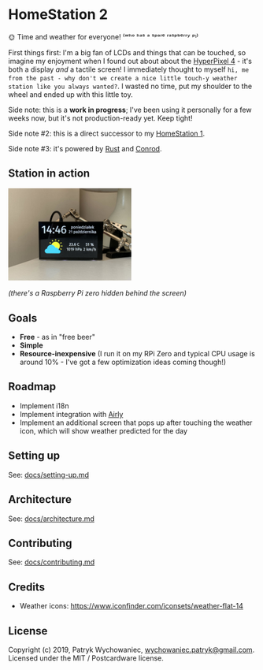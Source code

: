 # HomeStation 2

🌞 Time and weather for everyone! ⁽ʷʰᵒ ʰᵃˢ ᵃ ˢᵖᵃʳᵉ ʳᵃˢᵖᵇᵉʳʳʸ ᵖᶦ⁾

First things first: I'm a big fan of LCDs and things that can be touched, so imagine my enjoyment when I found out about about the [HyperPixel 4](https://shop.pimoroni.com/products/hyperpixel-4) - it's both a display *and* a tactile screen! I immediately thought to myself `hi, me from the past - why don't we create a nice little touch-y weather station like
you always wanted?`. I wasted no time, put my shoulder to the wheel and ended up with this little toy.

Side note: this is a **work in progress**; I've been using it personally for a few weeks now, but it's not production-ready yet. Keep tight!

Side note #2: this is a direct successor to my [HomeStation 1](https://github.com/Patryk27/home-station-1).

Side note #3: it's powered by [Rust](https://github.com/rust-lang/rust) and
[Conrod](https://github.com/PistonDevelopers/conrod).

## Station in action

<img src="docs/photos/front.jpg" width="250px"/>

_(there's a Raspberry Pi zero hidden behind the screen)_

## Goals

- **Free** - as in "free beer"
- **Simple**
- **Resource-inexpensive** (I run it on my RPi Zero and typical CPU usage is around 10% - I've got a few optimization
  ideas coming though!)

## Roadmap

- Implement i18n
- Implement integration with [Airly](https://airly.eu/map/pl/)
- Implement an additional screen that pops up after touching the weather icon, which will show weather predicted for the
  day

## Setting up

See: [docs/setting-up.md](docs/setting-up.md)

## Architecture

See: [docs/architecture.md](docs/architecture.md)

## Contributing

See: [docs/contributing.md](docs/contributing.md)

## Credits

- Weather icons: <https://www.iconfinder.com/iconsets/weather-flat-14>

## License

Copyright (c) 2019, Patryk Wychowaniec, wychowaniec.patryk@gmail.com.    
Licensed under the MIT / Postcardware license.
